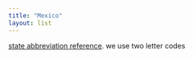 ```yaml
---
title: "Mexico"
layout: list
---
```


[state abbreviation reference](https://en.wikipedia.org/wiki/Template:Mexico_State-Abbreviation_Codes). we use two letter codes
